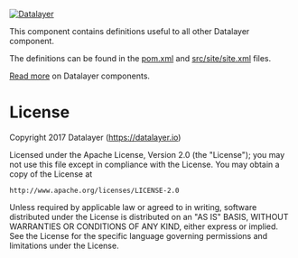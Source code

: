 [![Datalayer](https://docs.datalayer.io/logo/datalayer-25.svg)](https://datalayer.io)

This component contains definitions useful to all other Datalayer component.

The definitions can be found in the [pom.xml](pom.xml) and [src/site/site.xml](site.xml) files.

[Read more](src/site/markdown/index.md) on Datalayer components.

# License

Copyright 2017 Datalayer (https://datalayer.io)

Licensed under the Apache License, Version 2.0 (the "License");
you may not use this file except in compliance with the License.
You may obtain a copy of the License at

    http://www.apache.org/licenses/LICENSE-2.0

Unless required by applicable law or agreed to in writing, software
distributed under the License is distributed on an "AS IS" BASIS,
WITHOUT WARRANTIES OR CONDITIONS OF ANY KIND, either express or implied.
See the License for the specific language governing permissions and
limitations under the License.
